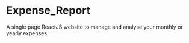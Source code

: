 # Expense_Report
A single page ReactJS website to manage and analyse your monthly or yearly expenses. 
